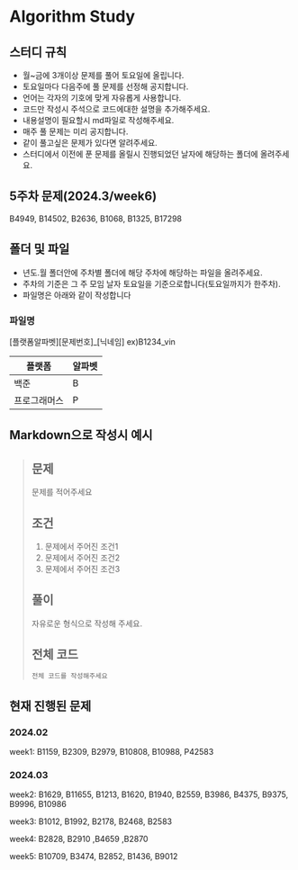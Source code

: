 # Algorithm Study

## 스터디 규칙
* 월~금에 3개이상 문제를 풀어 토요일에 올립니다.
* 토요일마다 다음주에 풀 문제를 선정해 공지합니다.
* 언어는 각자의 기호에 맞게 자유롭게 사용합니다.
* 코드만 작성시 주석으로 코드에대한 설명을 추가해주세요.
* 내용설명이 필요할시 md파일로 작성해주세요.
* 매주 풀 문제는 미리 공지합니다.
* 같이 풀고싶은 문제가 있다면 알려주세요.
* 스터디에서 이전에 푼 문제를 올릴시 진행되었던 날자에 해당하는 폴더에 올려주세요.

## 5주차 문제(2024.3/week6)
B4949, B14502, B2636, B1068, B1325, B17298

## 폴더 및 파일 
* 년도.월 폴더안에 주차별 폴더에 해당 주차에 해당하는 파일을 올려주세요.
* 주차의 기준은 그 주 모임 날자 토요일을 기준으로합니다(토요일까지가 한주차).
* 파일명은 아래와 같이 작성합니다

### 파일명
[플랫폼알파벳][문제번호]_[닉네임] ex)B1234_vin

|플랫폼|알파벳|
|--|--|
|백준|B|
|프로그래머스|P|

## Markdown으로 작성시 예시
> ## 문제
> 문제를 적어주세요
> ## 조건
> 1. 문제에서 주어진 조건1
> 2. 문제에서 주어진 조건2
> 3. 문제에서 주어진 조건3
> ## 풀이
> 자유로운 형식으로 작성해 주세요. 
> ## 전체 코드
> ```cpp
> 전체 코드를 작성해주세요
> ```
    

## 현재 진행된 문제
### 2024.02
week1: B1159, B2309, B2979, B10808, B10988, P42583
### 2024.03
week2: B1629, B11655, B1213, B1620, B1940, B2559, B3986, B4375, B9375, B9996, B10986

week3: B1012, B1992, B2178, B2468, B2583

week4: B2828, B2910 ,B4659 ,B2870

week5: B10709, B3474, B2852, B1436, B9012 